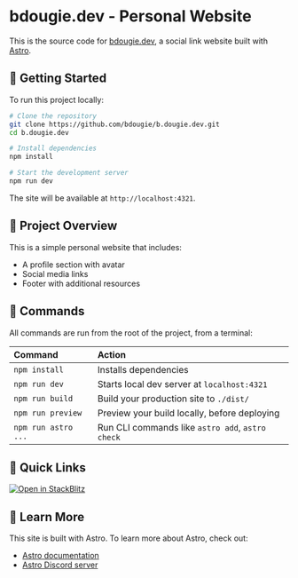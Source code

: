 # bdougie.dev - Personal Website

This is the source code for [bdougie.dev](https://b.dougie.dev), a social link website built with [Astro](https://astro.build).

## 🚀 Getting Started

To run this project locally:

```sh
# Clone the repository
git clone https://github.com/bdougie/b.dougie.dev.git
cd b.dougie.dev

# Install dependencies
npm install

# Start the development server
npm run dev
```

The site will be available at `http://localhost:4321`.

## 📝 Project Overview

This is a simple personal website that includes:

- A profile section with avatar
- Social media links
- Footer with additional resources

## 🧞 Commands

All commands are run from the root of the project, from a terminal:

| Command             | Action                                           |
| :------------------ | :----------------------------------------------- |
| `npm install`       | Installs dependencies                            |
| `npm run dev`       | Starts local dev server at `localhost:4321`      |
| `npm run build`     | Build your production site to `./dist/`          |
| `npm run preview`   | Preview your build locally, before deploying     |
| `npm run astro ...` | Run CLI commands like `astro add`, `astro check` |

## 🔗 Quick Links

[![Open in StackBlitz](https://developer.stackblitz.com/img/open_in_stackblitz.svg)](https://stackblitz.com/github/withastro/astro/tree/latest/examples/basics)

## 👀 Learn More

This site is built with Astro. To learn more about Astro, check out:

- [Astro documentation](https://docs.astro.build)
- [Astro Discord server](https://astro.build/chat)

